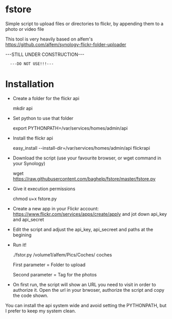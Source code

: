 # fstore
Simple script to upload files or directories to flickr, by appending them to a
photo or video file

This tool is very heavily based on alfem's https://github.com/alfem/synology-flickr-folder-uploader


---STILL UNDER CONSTRUCTION---

      ---DO NOT USE!!!---

# Installation 

* Create a folder for the flickr api

  mkdir api

* Set python to use that folder

  export PYTHONPATH=/var/services/homes/admin/api

* Install the flickr api

  easy_install  --install-dir=/var/services/homes/admin/api flickrapi

* Download the script (use your favourite browser, or wget command in your Synology)

  wget https://raw.githubusercontent.com/baghelp/fstore/master/fstore.py
 
* Give it execution permissions

  chmod u+x fstore.py

* Create a new app in your Flickr account: https://www.flickr.com/services/apps/create/apply and jot down api_key and api_secret
* Edit the script and adjust the api_key, api_secreet and paths at the begining
* Run it!

  ./fstor.py /volume1/alfem/Pics/Coches/ coches

  First parameter = Folder to upload
  
  Second parameter = Tag for the photos 

* On first run, the script will show an URL you need to visit in order to authorize it. Open the url in your brwoser, authorize the script and copy the code shown.   

You can install the api system wide and avoid setting the PYTHONPATH, but I prefer to keep my system clean.


